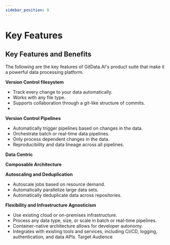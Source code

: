 ```yaml
---
sidebar_position: 0
---
```


# Key Features


## Key Features and Benefits
The following are the key features of GitData.AI's product suite that make it a powerful data processing platform.

**Version Control filesystem**
- Track every change to your data automatically.
- Works with any file type.
- Supports collaboration through a git-like structure of commits.
- 
**Version Control Pipelines**   
- Automatically trigger pipelines based on changes in the data.
- Orchestrate batch or real-time data pipelines.
- Only process dependent changes in the data.
- Reproducibility and data lineage across all pipelines.

**Data Centric**

**Composable Architecture**

**Autoscaling and Deduplication**
- Autoscale jobs based on resource demand.
- Automatically parallelize large data sets.
- Automatically deduplicate data across repositories.

**Flexibility and Infrastructure Agnosticism** 
- Use existing cloud or on-premises infrastructure.
- Process any data type, size, or scale in batch or real-time pipelines.
- Container-native architecture allows for developer autonomy.
- Integrates with existing tools and services, including CI/CD, logging, authentication, and data APIs.
Target Audience

